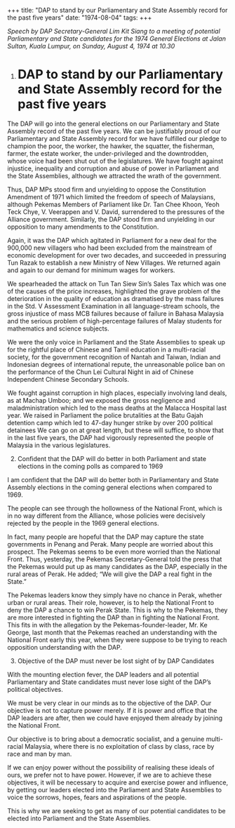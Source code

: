 +++ 
title: "DAP to stand by our Parliamentary and State Assembly record for the past five years"
date: "1974-08-04"
tags:
+++

_Speech by DAP Secretary-General Lim Kit Siang to a meeting of potential Parliamentary and State candidates for the 1974 General Elections at Jalan Sultan, Kuala Lumpur, on Sunday, August 4, 1974 at 10.30_

1. # DAP to stand by our Parliamentary and State Assembly record for the past five years

The DAP will go into the general elections on our Parliamentary and State Assembly record of the past five years. We can be justifiably proud of our Parliamentary and State Assembly record for we have fulfilled our pledge to champion the poor, the worker, the hawker, the squatter, the fisherman, farmer, the estate worker, the under-privileged and the downtrodden, whose voice had been shut out of the legislatures. We have fought against injustice, inequality and corruption and abuse of power in Parliament and the State Assemblies, although we attracted the wrath of the government. </u>

Thus, DAP MPs stood firm and unyielding to oppose the Constitution Amendment of 1971 which limited the freedom of speech of Malaysians, although Pekemas Members of Parliament like Dr. Tan Chee Khoon, Yeoh Teck Chye, V. Veerappen and V. David, surrendered to the pressures of the Alliance government. Similarly, the DAP stood firm and unyielding in our opposition to many amendments to the Constitution.

Again, it was the DAP which agitated in Parliament for a new deal for the 900,000 new villagers who had been excluded from the mainstream of economic development for over two decades, and succeeded in pressuring Tun Razak to establish a new Ministry of New Villages. We returned again and again to our demand for minimum wages for workers.

We spearheaded the attack on Tun Tan Siew Sin’s Sales Tax which was one of the causes of the price increases, highlighted the grave problem of the deterioration in the quality of education as dramatised by the mass failures in the Std. V Assessment Examination in all language-stream schools, the gross injustice of mass MCB failures because of failure in Bahasa Malaysia and the serious problem of high-percentage failures of Malay students for mathematics and science subjects.

We were the only voice in Parliament and the State Assemblies to speak up for the rightful place of Chinese and Tamil education in a multi-racial society, for the government recognition of Nantah and Taiwan, Indian and Indonesian degrees of international repute, the unreasonable police ban on the performance of the Chun Lei Cultural Night in aid of Chinese Independent Chinese Secondary Schools.

We fought against corruption in high places, especially involving land deals, as at Machap Umboo; and we exposed the gross negligence and maladministration which led to the mass deaths at the Malacca Hospital last year. We raised in Parliament the police brutalities at the Batu Gajah detention camp which led to 47-day hunger strike by over 200 political detainees We can go on at great length, but these will suffice, to show that in the last five years, the DAP had vigorously represented the people of Malaysia in the various legislatures.

2. Confident that the DAP will do better in both Parliament and state elections in the coming polls as compared to 1969 

I am confident that the DAP will do better both in Parliamentary and State Assembly elections in the coming general elections when compared to 1969.

The people can see through the hollowness of the National Front, which is in no way different from the Alliance, whose policies were decisively rejected by the people in the 1969 general elections.

In fact, many people are hopeful that the DAP may capture the state governments in Penang and Perak. Many people are worried about this prospect. The Pekemas seems to be even more worried than the National Front. Thus, yesterday, the Pekemas Secretary-General told the press that the Pekemas would put up as many candidates as the DAP, especially in the rural areas of Perak. He added; “We will give the DAP a real fight in the State.”

The Pekemas leaders know they simply have no chance in Perak, whether urban or rural areas. Their role, however, is to help the National Front to deny the DAP a chance to win Perak State. This is why to the Pekemas, they are more interested in fighting the DAP than in fighting the National Front. This fits in with the allegation by the Pekemas-founder-leader, Mr. Ke George, last month that the Pekemas reached an understanding with the National Front early this year, when they were suppose to be trying to reach opposition understanding with the DAP.

3. Objective of the DAP must never be lost sight of by DAP Candidates

With the mounting election fever, the DAP leaders and all potential Parliamentary and State candidates must never lose sight of the DAP’s political objectives.

We must be very clear in our minds as to the objective of the DAP. Our objective is not to capture power merely. If it is power and office that the DAP leaders are after, then we could have enjoyed them already by joining the National Front.

Our objective is to bring about a democratic socialist, and a genuine multi-racial Malaysia, where there is no exploitation of class by class, race by race and man by man.

If we can enjoy power without the possibility of realising these ideals of ours, we prefer not to have power. However, if we are to achieve these objectives, it will be necessary to acquire and exercise power and influence, by getting our leaders elected into the Parliament and State Assemblies to voice the sorrows, hopes, fears and aspirations of the people.

This is why we are seeking to get as many of our potential candidates to be elected into Parliament and the State Assemblies.
 

